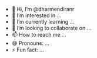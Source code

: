 - 👋 Hi, I’m @dharmendiranr
- 👀 I’m interested in ...
- 🌱 I’m currently learning ...
- 💞️ I’m looking to collaborate on ...
- 📫 How to reach me ...
- 😄 Pronouns: ...
- ⚡ Fun fact: ...

<!---
dharmendiranr/dharmendiranr is a ✨ special ✨ repository because its `README.md` (this file) appears on your GitHub profile.
You can click the Preview link to take a look at your changes.
--->
